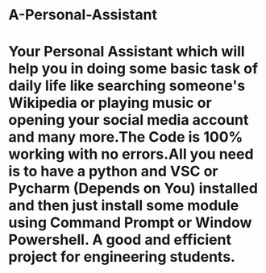 # A-Personal-Assistant

# Your Personal Assistant which will help you in doing some basic task of daily life like searching someone's Wikipedia or playing music or opening your social media account and many more.The Code is 100% working with no errors.All you need is to have a python and VSC or Pycharm (Depends on You) installed and then just install some module using Command Prompt or Window Powershell. A good and efficient project for engineering students.
